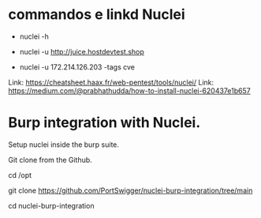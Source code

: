 # commandos e linkd Nuclei

* nuclei -h

* nuclei -u http://juice.hostdevtest.shop
* nuclei -u 172.214.126.203 -tags cve


Link: https://cheatsheet.haax.fr/web-pentest/tools/nuclei/
Link: https://medium.com/@prabhathudda/how-to-install-nuclei-620437e1b657



# Burp integration with Nuclei.
Setup nuclei inside the burp suite.

Git clone from the Github.

cd /opt

git clone https://github.com/PortSwigger/nuclei-burp-integration/tree/main

cd nuclei-burp-integration